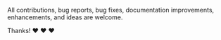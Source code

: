 All contributions, bug reports, bug fixes, documentation improvements, enhancements, and ideas are welcome.

Thanks! ❤️ ❤️ ❤️
